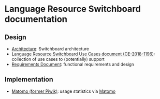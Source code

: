 # Language Resource Switchboard documentation

## Design
* [Architecture](Architecture.md): Switchboard architecture
* [Language Resource Switchboard Use Cases document (CE-2018-1196)](https://office.clarin.eu/v/CE-2018-1196-language_resource_switchboard_use_cases.pdf): collection of use cases to (potentially) support
* [Requirements Document](https://github.com/clarin-eric/switchboard-doc/wiki/Requirements-document): functional requirements and design

## Implementation
* [Matomo (former Piwik)](Piwik.md): usage statistics via [Matomo](http://matomo.org/)
